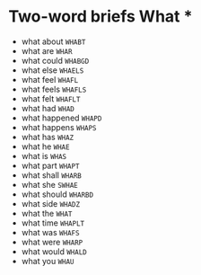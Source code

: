 # Two-word briefs What *

* what about `WHABT`
* what are `WHAR`
* what could `WHABGD`
* what else `WHAELS`
* what feel `WHAFL`
* what feels `WHAFLS`
* what felt `WHAFLT`
* what had `WHAD`
* what happened `WHAPD`
* what happens `WHAPS`
* what has `WHAZ`
* what he `WHAE`
* what is `WHAS`
* what part `WHAPT`
* what shall `WHARB`
* what she `SWHAE`
* what should `WHARBD`
* what side `WHADZ`
* what the `WHAT`
* what time `WHAPLT`
* what was `WHAFS`
* what were `WHARP`
* what would `WHALD`
* what you `WHAU`
